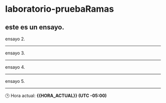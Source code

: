 # laboratorio-pruebaRamas

este es un ensayo.
---------

ensayo 2.

---------

ensayo 3.

---------

ensayo 4.

---------

ensayo 5.

---------

🕒 Hora actual: **{{HORA_ACTUAL}} (UTC -05:00)**
